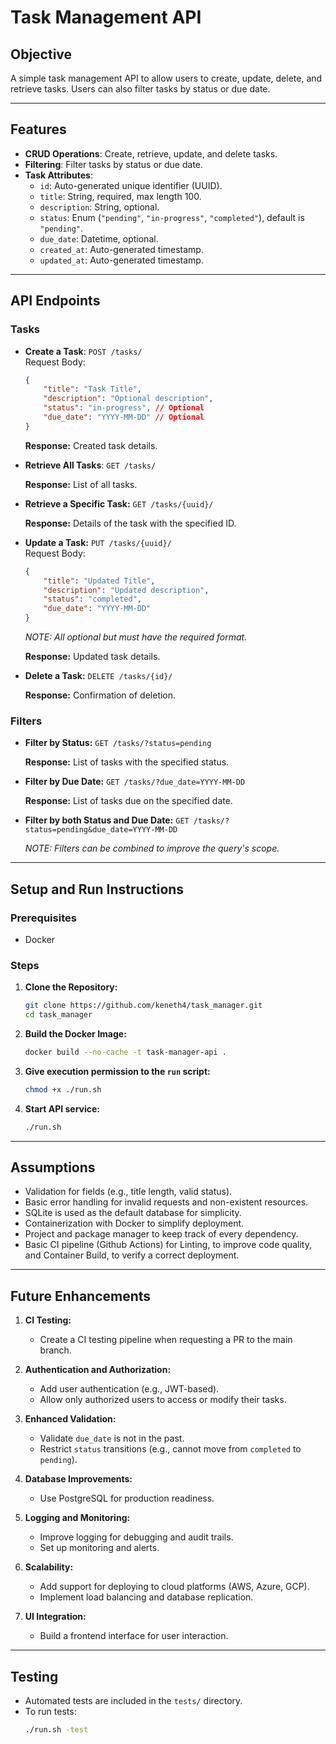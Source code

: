 # Task Management API

## Objective
A simple task management API to allow users to create, update, delete, and retrieve tasks. Users can also filter tasks by status or due date.

---

## Features
- **CRUD Operations**: Create, retrieve, update, and delete tasks.
- **Filtering**: Filter tasks by status or due date.
- **Task Attributes**:
  - `id`: Auto-generated unique identifier (UUID).
  - `title`: String, required, max length 100.
  - `description`: String, optional.
  - `status`: Enum (`"pending"`, `"in-progress"`, `"completed"`), default is `"pending"`.
  - `due_date`: Datetime, optional.
  - `created_at`: Auto-generated timestamp.
  - `updated_at`: Auto-generated timestamp.

---

## API Endpoints

### Tasks
- **Create a Task**: `POST /tasks/`  
    Request Body:
    ```json
    {
        "title": "Task Title",
        "description": "Optional description",
        "status": "in-progress", // Optional
        "due_date": "YYYY-MM-DD" // Optional
    }
    ```

    **Response:** Created task details.

- **Retrieve All Tasks**: `GET /tasks/`

    **Response:** List of all tasks.

- **Retrieve a Specific Task:** `GET /tasks/{uuid}/`

    **Response:** Details of the task with the specified ID.

- **Update a Task:** `PUT /tasks/{uuid}/`  
    Request Body:
    ```json
    {
        "title": "Updated Title",
        "description": "Updated description",
        "status": "completed",
        "due_date": "YYYY-MM-DD"
    }
    ```
    *NOTE: All optional but must have the required format.*

    **Response:** Updated task details.

- **Delete a Task:** `DELETE /tasks/{id}/`

    **Response:** Confirmation of deletion.

### Filters

- **Filter by Status:** `GET /tasks/?status=pending`

    **Response:** List of tasks with the specified status.

- **Filter by Due Date:** `GET /tasks/?due_date=YYYY-MM-DD`

    **Response:** List of tasks due on the specified date.

- **Filter by both Status and Due Date:** `GET /tasks/?status=pending&due_date=YYYY-MM-DD`

    *NOTE: Filters can be combined to improve the query's scope.*

---

## Setup and Run Instructions

### Prerequisites
- Docker

### Steps

1. **Clone the Repository:**
    ```bash
    git clone https://github.com/keneth4/task_manager.git
    cd task_manager
    ```

2. **Build the Docker Image:**
    ```bash
    docker build --no-cache -t task-manager-api .
    ```

3. **Give execution permission to the `run` script:**
    ```bash
    chmod +x ./run.sh
    ```

4. **Start API service:**
    ```bash
    ./run.sh
    ```

---

## Assumptions
- Validation for fields (e.g., title length, valid status).
- Basic error handling for invalid requests and non-existent resources.
- SQLite is used as the default database for simplicity.
- Containerization with Docker to simplify deployment.
- Project and package manager to keep track of every dependency.
- Basic CI pipeline (Github Actions) for Linting, to improve code quality, and Container Build, to verify a correct deployment.

---

## Future Enhancements

1. **CI Testing:**
   - Create a CI testing pipeline when requesting a PR to the main branch.

2. **Authentication and Authorization:**
   - Add user authentication (e.g., JWT-based).
   - Allow only authorized users to access or modify their tasks.

3. **Enhanced Validation:**
   - Validate `due_date` is not in the past.
   - Restrict `status` transitions (e.g., cannot move from `completed` to `pending`).

4. **Database Improvements:**
   - Use PostgreSQL for production readiness.

5. **Logging and Monitoring:**
   - Improve logging for debugging and audit trails.
   - Set up monitoring and alerts.

6. **Scalability:**
   - Add support for deploying to cloud platforms (AWS, Azure, GCP).
   - Implement load balancing and database replication.

7. **UI Integration:**
   - Build a frontend interface for user interaction.

---

## Testing
- Automated tests are included in the `tests/` directory.
- To run tests:
    ```bash
    ./run.sh -test
    ```
